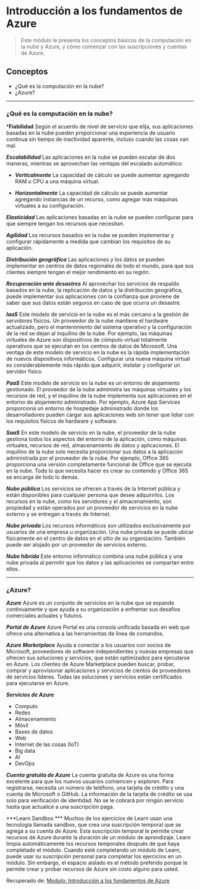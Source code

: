 # Introducción a los fundamentos de Azure

> Este módulo le presenta los conceptos básicos de la computación en la nube y Azure, y cómo comenzar con las suscripciones y cuentas de Azure.

## Conceptos 

- ¿Qué es la computación en la nube?
- ¿Azure?

___

### ¿Qué es la computación en la nube?

***Fiabilidad**
Según el acuerdo de nivel de servicio que elija, sus aplicaciones basadas en la nube pueden proporcionar una experiencia de usuario continua sin tiempo de inactividad aparente, incluso cuando las cosas van mal.

***Escalabilidad***
Las aplicaciones en la nube se pueden escalar de dos maneras, mientras se aprovechan las ventajas del escalado automático:

- ***Verticalmente***
La capacidad de cálculo se puede aumentar agregando RAM o CPU a una máquina virtual.

- ***Horizontalmente***
La capacidad de cálculo se puede aumentar agregando instancias de un recurso, como agregar más máquinas virtuales a su configuración.

***Elasticidad***
Las aplicaciones basadas en la nube se pueden configurar para que siempre tengan los recursos que necesitan.

***Agilidad***
Los recursos basados en la nube se pueden implementar y configurar rápidamente a medida que cambian los requisitos de su aplicación.

***Distribución geográfica***
Las aplicaciones y los datos se pueden implementar en centros de datos regionales de todo el mundo, para que sus clientes siempre tengan el mejor rendimiento en su región.

***Recuperación ante desastres***
Al aprovechar los servicios de respaldo basados en la nube, la replicación de datos y la distribución geográfica, puede implementar sus aplicaciones con la confianza que proviene de saber que sus datos están seguros en caso de que ocurra un desastre.

***IaaS***
Este modelo de servicio en la nube es el más cercano a la gestión de servidores físicos. Un proveedor de la nube mantiene el hardware actualizado, pero el mantenimiento del sistema operativo y la configuración de la red se dejan al inquilino de la nube. Por ejemplo, las máquinas virtuales de Azure son dispositivos de cómputo virtual totalmente operativos que se ejecutan en los centros de datos de Microsoft. Una ventaja de este modelo de servicio en la nube es la rápida implementación de nuevos dispositivos informáticos. Configurar una nueva máquina virtual es considerablemente más rápido que adquirir, instalar y configurar un servidor físico.

***PaaS***
Este modelo de servicio en la nube es un entorno de alojamiento gestionado. El proveedor de la nube administra las máquinas virtuales y los recursos de red, y el inquilino de la nube implementa sus aplicaciones en el entorno de alojamiento administrado. Por ejemplo, Azure App Services proporciona un entorno de hospedaje administrado donde los desarrolladores pueden cargar sus aplicaciones web sin tener que lidiar con los requisitos físicos de hardware y software.

***SaaS***
En este modelo de servicio en la nube, el proveedor de la nube gestiona todos los aspectos del entorno de la aplicación, como máquinas virtuales, recursos de red, almacenamiento de datos y aplicaciones. El inquilino de la nube solo necesita proporcionar sus datos a la aplicación administrada por el proveedor de la nube. Por ejemplo, Office 365 proporciona una versión completamente funcional de Office que se ejecuta en la nube. Todo lo que necesita hacer es crear su contenido y Office 365 se encarga de todo lo demás.

***Nube pública***
Los servicios se ofrecen a través de la Internet pública y están disponibles para cualquier persona que desee adquirirlos. Los recursos en la nube, como los servidores y el almacenamiento, son propiedad y están operados por un proveedor de servicios en la nube externo y se entregan a través de Internet.

***Nube privada***
Los recursos informáticos son utilizados exclusivamente por usuarios de una empresa u organización. Una nube privada se puede ubicar físicamente en el centro de datos en el sitio de su organización. También puede ser alojado por un proveedor de servicios externo.

***Nube híbrida***
Este entorno informático combina una nube pública y una nube privada al permitir que los datos y las aplicaciones se compartan entre ellos.

___

### ¿Azure?

***Azure***
Azure es un conjunto de servicios en la nube que se expande continuamente y que ayuda a su organización a enfrentar sus desafíos comerciales actuales y futuros.

***Portal de Azure***
Azure Portal es una consola unificada basada en web que ofrece una alternativa a las herramientas de línea de comandos.

***Azure Marketplace***
Ayuda a conectar a los usuarios con socios de Microsoft, proveedores de software independientes y nuevas empresas que ofrecen sus soluciones y servicios, que están optimizados para ejecutarse en Azure. Los clientes de Azure Marketplace pueden buscar, probar, comprar y aprovisionar aplicaciones y servicios de cientos de proveedores de servicios líderes. Todas las soluciones y servicios están certificados para ejecutarse en Azure.

***Servicios de Azure***
- Computo
- Redes
- Almacenamiento
- Móvil
- Bases de datos
- Web
- Internet de las cosas (IoT)
- Big data
- AI
- DevOps

***Cuenta gratuita de Azure***
La cuenta gratuita de Azure es una forma excelente para que los nuevos usuarios comiencen y exploren. Para registrarse, necesita un número de teléfono, una tarjeta de crédito y una cuenta de Microsoft o GitHub. La información de la tarjeta de crédito se usa solo para verificación de identidad. No se le cobrará por ningún servicio hasta que actualice a una suscripción paga.

***Learn Sandbox ***
Muchos de los ejercicios de Learn usan una tecnología llamada sandbox, que crea una suscripción temporal que se agrega a su cuenta de Azure. Esta suscripción temporal le permite crear recursos de Azure durante la duración de un módulo de aprendizaje. Learn limpia automáticamente los recursos temporales después de que haya completado el módulo.
Cuando esté completando un módulo de Learn, puede usar su suscripción personal para completar los ejercicios en un módulo. Sin embargo, el espacio aislado es el método preferido porque le permite crear y probar recursos de Azure sin costo alguno para usted.


Recuperado de: [Modulo: Introducción a los fundamentos de Azure](https://docs.microsoft.com/en-gb/learn/modules/intro-to-azure-fundamentals/?WT.mc_id=cloudskillschallenge_1b157d7d-b99e-4cf8-8523-9c8b51f93c1b&ns-enrollment-type=Collection&ns-enrollment-id=ddkzhpd6gqn7)
